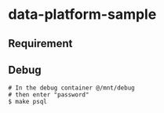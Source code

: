 # data-platform-sample

## Requirement

## Debug
```
# In the debug container @/mnt/debug
# then enter "password"
$ make psql
```